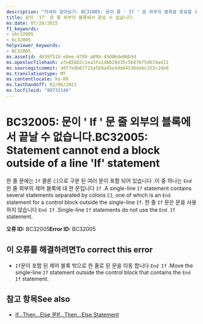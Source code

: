 ```yaml
---
description: "자세히 알아보기: BC32005: 문이 줄 ' If ' 문 외부의 블록을 종료할 수 없습니다."
title: 문이 'If' 문 줄 외부의 블록에서 끝날 수 없습니다.
ms.date: 07/20/2015
f1_keywords:
- vbc32005
- bc32005
helpviewer_keywords:
- BC32005
ms.assetid: 4039f51b-e0ee-4789-a89b-45d06de06b5d
ms.openlocfilehash: afe856b2c2ea3fa1db029d35c5b876f5d67da411
ms.sourcegitcommit: ddf7edb67715a5b9a45e3dd44536dabc153c1de0
ms.translationtype: MT
ms.contentlocale: ko-KR
ms.lasthandoff: 02/06/2021
ms.locfileid: "99731146"
---
```

# <a name="bc32005-statement-cannot-end-a-block-outside-of-a-line-if-statement"></a><span data-ttu-id="fc60b-103">BC32005: 문이 ' If ' 문 줄 외부의 블록에서 끝날 수 없습니다.</span><span class="sxs-lookup"><span data-stu-id="fc60b-103">BC32005: Statement cannot end a block outside of a line 'If' statement</span></span>

<span data-ttu-id="fc60b-104">한 줄 문에는 `If` 콜론 (:)으로 구분 된 여러 문이 포함 되어 있습니다 .이 중 하나는 `End` 한 줄 외부의 제어 블록에 대 한 문입니다 `If` .</span><span class="sxs-lookup"><span data-stu-id="fc60b-104">A single-line `If` statement contains several statements separated by colons (:), one of which is an `End` statement for a control block outside the single-line `If`.</span></span> <span data-ttu-id="fc60b-105">한 줄 `If` 문은 문을 사용 하지 않습니다 `End If` .</span><span class="sxs-lookup"><span data-stu-id="fc60b-105">Single-line `If` statements do not use the `End If` statement.</span></span>

 <span data-ttu-id="fc60b-106">**오류 ID:** BC32005</span><span class="sxs-lookup"><span data-stu-id="fc60b-106">**Error ID:** BC32005</span></span>

## <a name="to-correct-this-error"></a><span data-ttu-id="fc60b-107">이 오류를 해결하려면</span><span class="sxs-lookup"><span data-stu-id="fc60b-107">To correct this error</span></span>

- <span data-ttu-id="fc60b-108">`If`문이 포함 된 제어 블록 밖으로 한 줄로 된 문을 이동 합니다 `End If` .</span><span class="sxs-lookup"><span data-stu-id="fc60b-108">Move the single-line `If` statement outside the control block that contains the `End If` statement.</span></span>

## <a name="see-also"></a><span data-ttu-id="fc60b-109">참고 항목</span><span class="sxs-lookup"><span data-stu-id="fc60b-109">See also</span></span>

- [<span data-ttu-id="fc60b-110">If...Then...Else 문</span><span class="sxs-lookup"><span data-stu-id="fc60b-110">If...Then...Else Statement</span></span>](../statements/if-then-else-statement.md)
